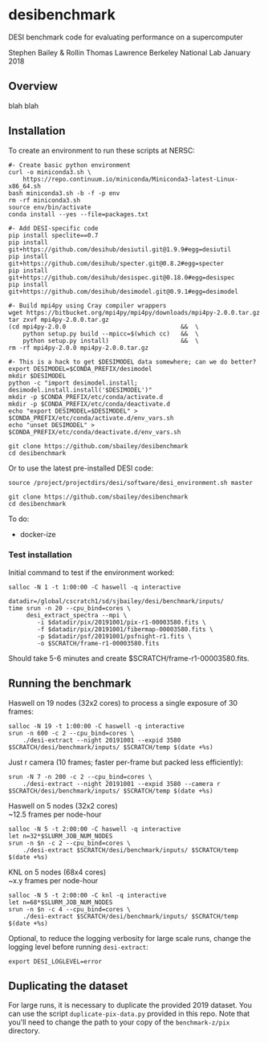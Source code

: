 # desibenchmark

DESI benchmark code for evaluating performance on a supercomputer

Stephen Bailey & Rollin Thomas
Lawrence Berkeley National Lab
January 2018

## Overview

blah blah

## Installation

To create an environment to run these scripts at NERSC:
```
#- Create basic python environment
curl -o miniconda3.sh \
    https://repo.continuum.io/miniconda/Miniconda3-latest-Linux-x86_64.sh
bash miniconda3.sh -b -f -p env
rm -rf miniconda3.sh
source env/bin/activate
conda install --yes --file=packages.txt

#- Add DESI-specific code
pip install speclite==0.7
pip install git+https://github.com/desihub/desiutil.git@1.9.9#egg=desiutil
pip install git+https://github.com/desihub/specter.git@0.8.2#egg=specter
pip install git+https://github.com/desihub/desispec.git@0.18.0#egg=desispec
pip install git+https://github.com/desihub/desimodel.git@0.9.1#egg=desimodel

#- Build mpi4py using Cray compiler wrappers
wget https://bitbucket.org/mpi4py/mpi4py/downloads/mpi4py-2.0.0.tar.gz
tar zxvf mpi4py-2.0.0.tar.gz
(cd mpi4py-2.0.0                                &&  \
    python setup.py build --mpicc=$(which cc)   &&  \
    python setup.py install)                    &&  \
rm -rf mpi4py-2.0.0 mpi4py-2.0.0.tar.gz

#- This is a hack to get $DESIMODEL data somewhere; can we do better?
export DESIMODEL=$CONDA_PREFIX/desimodel
mkdir $DESIMODEL
python -c "import desimodel.install; desimodel.install.install('$DESIMODEL')"
mkdir -p $CONDA_PREFIX/etc/conda/activate.d
mkdir -p $CONDA_PREFIX/etc/conda/deactivate.d
echo "export DESIMODEL=$DESIMODEL" > $CONDA_PREFIX/etc/conda/activate.d/env_vars.sh
echo "unset DESIMODEL" > $CONDA_PREFIX/etc/conda/deactivate.d/env_vars.sh

git clone https://github.com/sbailey/desibenchmark
cd desibenchmark
```

Or to use the latest pre-installed DESI code:
```
source /project/projectdirs/desi/software/desi_environment.sh master

git clone https://github.com/sbailey/desibenchmark
cd desibenchmark
```

To do:
  * docker-ize

### Test installation

Initial command to test if the environment worked:
```
salloc -N 1 -t 1:00:00 -C haswell -q interactive

datadir=/global/cscratch1/sd/sjbailey/desi/benchmark/inputs/
time srun -n 20 --cpu_bind=cores \
     desi_extract_spectra --mpi \
        -i $datadir/pix/20191001/pix-r1-00003580.fits \
        -f $datadir/pix/20191001/fibermap-00003580.fits \
        -p $datadir/psf/20191001/psfnight-r1.fits \
        -o $SCRATCH/frame-r1-00003580.fits
```
Should take 5-6 minutes and create $SCRATCH/frame-r1-00003580.fits.

## Running the benchmark

Haswell on 19 nodes (32x2 cores) to process a single exposure of 30 frames:<BR/>
```
salloc -N 19 -t 1:00:00 -C haswell -q interactive
srun -n 600 -c 2 --cpu_bind=cores \
    ./desi-extract --night 20191001 --expid 3580 $SCRATCH/desi/benchmark/inputs/ $SCRATCH/temp $(date +%s)
```
Just r camera (10 frames; faster per-frame but packed less efficiently):
```
srun -N 7 -n 200 -c 2 --cpu_bind=cores \
    ./desi-extract --night 20191001 --expid 3580 --camera r $SCRATCH/desi/benchmark/inputs/ $SCRATCH/temp $(date +%s)
```

Haswell on 5 nodes (32x2 cores) <BR/>
~12.5 frames per node-hour
```
salloc -N 5 -t 2:00:00 -C haswell -q interactive
let n=32*$SLURM_JOB_NUM_NODES
srun -n $n -c 2 --cpu_bind=cores \
    ./desi-extract $SCRATCH/desi/benchmark/inputs/ $SCRATCH/temp $(date +%s)
```

KNL on 5 nodes (68x4 cores) <BR/>
~x.y frames per node-hour
```
salloc -N 5 -t 2:00:00 -C knl -q interactive
let n=68*$SLURM_JOB_NUM_NODES
srun -n $n -c 4 --cpu_bind=cores \
    ./desi-extract $SCRATCH/desi/benchmark/inputs/ $SCRATCH/temp $(date +%s)
```

Optional, to reduce the logging verbosity for large scale runs, change
the logging level before running `desi-extract`:
```
export DESI_LOGLEVEL=error
```

## Duplicating the dataset

For large runs, it is necessary to duplicate the provided 2019 dataset. You can use the
script `duplicate-pix-data.py` provided in this repo. Note that you'll need to change
the path to your copy of the `benchmark-z/pix` directory. 

